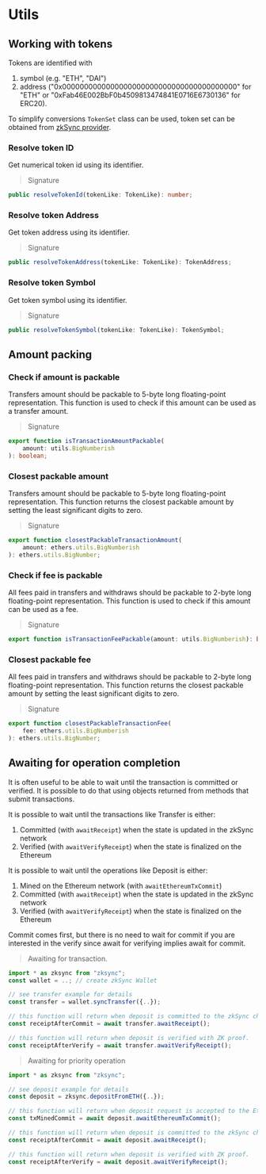 # Utils

## Working with tokens

Tokens are identified with 

1. symbol (e.g. "ETH", "DAI") 
1. address ("0x0000000000000000000000000000000000000000" for "ETH" or "0xFab46E002BbF0b4509813474841E0716E6730136" for ERC20).

To simplify conversions `TokenSet` class can be used, token set can be obtained from [zkSync provider](#current-token-set).

### Resolve token ID

Get numerical token id using its identifier.

> Signature

```typescript
public resolveTokenId(tokenLike: TokenLike): number;
```

### Resolve token Address

Get token address using its identifier.

> Signature

```typescript
public resolveTokenAddress(tokenLike: TokenLike): TokenAddress;
```

### Resolve token Symbol

Get token symbol using its identifier.

> Signature

```typescript
public resolveTokenSymbol(tokenLike: TokenLike): TokenSymbol;
```

## Amount packing


### Check if amount is packable

Transfers amount should be packable to 5-byte long floating-point representation.
This function is used to check if this amount can be used as a transfer amount.

> Signature

```typescript
export function isTransactionAmountPackable(
    amount: utils.BigNumberish
): boolean;
```


### Closest packable amount

Transfers amount should be packable to 5-byte long floating-point representation.
This function returns the closest packable amount by setting the least significant digits to zero.

> Signature

```typescript
export function closestPackableTransactionAmount(
    amount: ethers.utils.BigNumberish
): ethers.utils.BigNumber;
```

### Check if fee is packable

All fees paid in transfers and withdraws should be packable to 2-byte long floating-point representation.
This function is used to check if this amount can be used as a fee.

> Signature

```typescript
export function isTransactionFeePackable(amount: utils.BigNumberish): boolean;
```

### Closest packable fee

All fees paid in transfers and withdraws should be packable to 2-byte long floating-point representation.
This function returns the closest packable amount by setting the least significant digits to zero.

> Signature

```typescript
export function closestPackableTransactionFee(
    fee: ethers.utils.BigNumberish
): ethers.utils.BigNumber;
```

## Awaiting for operation completion

It is often useful to be able to wait until the transaction is committed or verified.
It is possible to do that using objects returned from methods that submit transactions.

It is possible to wait until the transactions like Transfer is either:

1. Committed (with `awaitReceipt`) when the state is updated in the zkSync network
1. Verified (with `awaitVerifyReceipt`) when the state is finalized on the Ethereum

It is possible to wait until the operations like Deposit is either:

1. Mined on the Ethereum network (with `awaitEthereumTxCommit`)
1. Committed (with `awaitReceipt`) when the state is updated in the zkSync network
1. Verified (with `awaitVerifyReceipt`) when the state is finalized on the Ethereum

Commit comes first, but there is no need to wait for commit if you are interested in the verify since await for verifying
implies await for commit.

> Awaiting for transaction.

```typescript
import * as zksync from "zksync";
const wallet = ..; // create zkSync Wallet

// see transfer example for details
const transfer = wallet.syncTransfer({..}); 

// this function will return when deposit is committed to the zkSync chain
const receiptAfterCommit = await transfer.awaitReceipt();

// this function will return when deposit is verified with ZK proof.
const receiptAfterVerify = await transfer.awaitVerifyReceipt();
```

> Awaiting for priority operation

```typescript
import * as zksync from "zksync";

// see deposit example for details
const deposit = zksync.depositFromETH({..}); 

// this function will return when deposit request is accepted to the Ethereum.
const txMinedCommit = await deposit.awaitEthereumTxCommit();

// this function will return when deposit is committed to the zkSync chain
const receiptAfterCommit = await deposit.awaitReceipt();

// this function will return when deposit is verified with ZK proof.
const receiptAfterVerify = await deposit.awaitVerifyReceipt();
```

